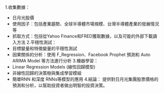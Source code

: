 1.收集數據：
  - 日月光股價
  - 使用因子：包括產業趨勢、全球半導體市場規模、台灣半導體產業的發展情況等
  - 抓取方式：包括從Yahoo Finance和FRED獲取數據，以及可能的外部下載讀入方法
2.平穩性測試：
  - 目標變量和特徵變量的平穩性測試
  - 因果關係的分析：使用 F_Regression、Facebook Prophet 預測和 Auto ARIMA Model 等方法進行分析
3.機器學習：
  - Linear Regression Models (線性回歸模型)
  - 非線性回歸的決策樹與集成學習模組
  - 簡單RNN 和深度 RNNs等模型的應用
4.結論：
		提供對日月光集團股票價格的預測和分析，以幫助投資者做出明智的投資決策。

